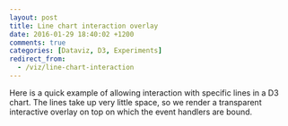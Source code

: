 ```yaml
---
layout: post
title: Line chart interaction overlay
date: 2016-01-29 18:40:02 +1200
comments: true
categories: [Dataviz, D3, Experiments]
redirect_from:
  - /viz/line-chart-interaction
---
```


Here is a quick example of allowing interaction with specific lines in a D3 chart. The lines take up very little space, so we render a transparent interactive overlay on top on which the event handlers are bound.

<!-- more -->

<style>
    #chart svg {
        background: azure;
    }

    .line {
        fill: none;
        stroke: blue;
    }

    .interact {
        fill: none;
        stroke: rgba(0, 0, 0, 0.1);
        stroke-width: 40px;
        stroke-linecap: round;
    }

    .domain,
    .tick line {
        fill: none;
        stroke: grey;
    }
</style>

<div id="chart"></div>

<script src="/assets/data/d3.min.js"></script>

<script src="/assets/data/line-chart-interaction/data.js"></script>

<script src="/assets/data/line-chart-interaction/script.js"></script>
